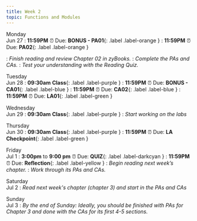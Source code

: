 ```yaml
---
title: Week 2
topic: Functions and Modules
---
```

Monday<br/>Jun 27
: **11:59PM** ⏰  Due: **BONUS - PA01**{: .label .label-orange }
: **11:59PM** ⏰  Due: **PA02**{: .label .label-orange }

: _Finish reading and review Chapter 02 in zyBooks._
: _Complete the PAs and CAs._
: _Test your understanding with the Reading Quiz._

Tuesday<br/>Jun 28
: **09:30am** **Class**{: .label .label-purple }
: **11:59PM** ⏰  Due: **BONUS - CA01**{: .label .label-blue }
: **11:59PM** ⏰  Due: **CA02**{: .label .label-blue }
: **11:59PM** ⏰  Due: **LA01**{: .label .label-green }

Wednesday<br/>Jun 29
: **09:30am** **Class**{: .label .label-purple }
: _Start working on the labs_

Thursday<br/>Jun 30
: **09:30am** **Class**{: .label .label-purple }
: **11:59PM** ⏰  Due: **LA Checkpoint**{: .label .label-green }

Friday<br/>Jul 1
: **3:00pm** to **9:00 pm** ⏰ Due: **QUIZ**{: .label .label-darkcyan }
: **11:59PM** ⏰ Due: **Reflection**{: .label .label-yellow }
: _Begin reading next week’s chapter._
: _Work through its PAs and CAs._

Saturday<br/>Jul 2
: _Read next week's chapter (chapter 3) and start in the PAs and CAs_

Sunday<br/>Jul 3
: _By the end of Sunday: Ideally, you should be finished with PAs for Chapter 3 and done with the CAs for its first 4-5 sections._



